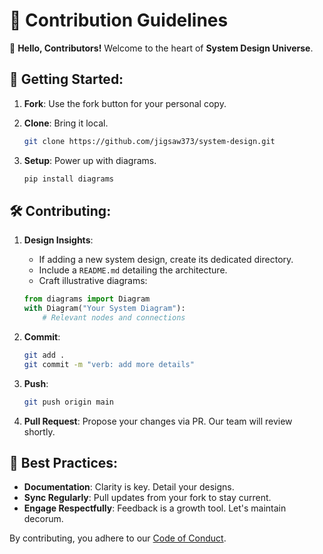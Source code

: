 # 💼 Contribution Guidelines

👋 **Hello, Contributors!** Welcome to the heart of **System Design Universe**.

## 🚀 Getting Started:

1. **Fork**: Use the fork button for your personal copy.
2. **Clone**: Bring it local.
    ```bash
    git clone https://github.com/jigsaw373/system-design.git
    ```

3. **Setup**: Power up with diagrams.
    ```bash
    pip install diagrams
    ```

## 🛠 Contributing:

1. **Design Insights**:
    - If adding a new system design, create its dedicated directory.
    - Include a `README.md` detailing the architecture.
    - Craft illustrative diagrams:
    ```python
    from diagrams import Diagram
    with Diagram("Your System Diagram"):
        # Relevant nodes and connections
    ```

2. **Commit**:
    ```bash
    git add .
    git commit -m "verb: add more details"
    ```

3. **Push**: 
    ```bash
    git push origin main
    ```

4. **Pull Request**: Propose your changes via PR. Our team will review shortly.

## 📌 Best Practices:

- **Documentation**: Clarity is key. Detail your designs.
- **Sync Regularly**: Pull updates from your fork to stay current.
- **Engage Respectfully**: Feedback is a growth tool. Let's maintain decorum.

By contributing, you adhere to our [Code of Conduct](CODE_OF_CONDUCT.md).
